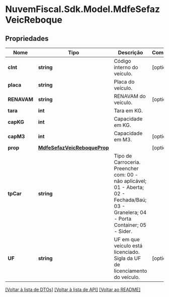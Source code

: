 # NuvemFiscal.Sdk.Model.MdfeSefazVeicReboque

## Propriedades

Nome | Tipo | Descrição | Comentários
------------ | ------------- | ------------- | -------------
**cInt** | **string** | Código interno do veículo. | [optional] 
**placa** | **string** | Placa do veículo. | 
**RENAVAM** | **string** | RENAVAM do veículo. | [optional] 
**tara** | **int** | Tara em KG. | 
**capKG** | **int** | Capacidade em KG. | 
**capM3** | **int** | Capacidade em M3. | [optional] 
**prop** | [**MdfeSefazVeicReboqueProp**](MdfeSefazVeicReboqueProp.md) |  | [optional] 
**tpCar** | **string** | Tipo de Carroceria.  Preencher com:           00 - não aplicável;           01 - Aberta;           02 - Fechada/Baú;           03 - Granelera;           04 - Porta Container;           05 - Sider. | 
**UF** | **string** | UF em que veículo está licenciado.  Sigla da UF de licenciamento do veículo. | [optional] 

[[Voltar à lista de DTOs]](../README.md#documentation-for-models) [[Voltar à lista de API]](../README.md#documentation-for-api-endpoints) [[Voltar ao README]](../README.md)

